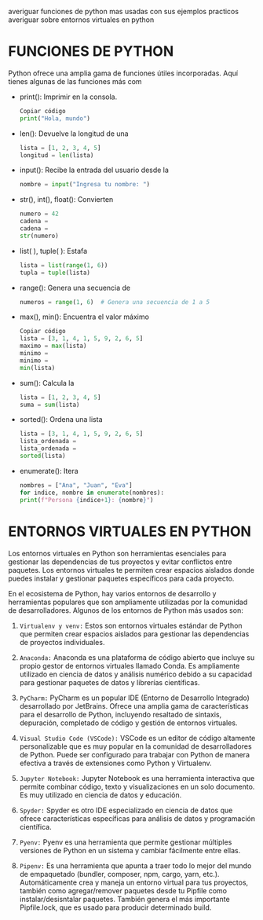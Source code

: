 averiguar funciones de python mas usadas con sus ejemplos practicos
averiguar sobre entornos virtuales en python

# FUNCIONES DE PYTHON
Python ofrece una amplia gama de funciones útiles incorporadas. Aquí tienes algunas de las funciones más com

- print(): Imprimir en la consola.

    ```python
    Copiar código
    print("Hola, mundo")
    ```

- len(): Devuelve la longitud de una

    ```python
    lista = [1, 2, 3, 4, 5]
    longitud = len(lista)
    ```

- input(): Recibe la entrada del usuario desde la
    ```python
    nombre = input("Ingresa tu nombre: ")
    ```
- str(), int(), float(): Convierten

    ```python
    numero = 42
    cadena = 
    cadena =
    str(numero)
    ```
- list( ), tuple( ): Estafa

    ```python
    lista = list(range(1, 6))
    tupla = tuple(lista)
    ```

-  range(): Genera una secuencia de

    ```python
    numeros = range(1, 6)  # Genera una secuencia de 1 a 5
    ```

- max(), min(): Encuentra el valor máximo

    ```python
    Copiar código
    lista = [3, 1, 4, 1, 5, 9, 2, 6, 5]
    maximo = max(lista)
    minimo = 
    minimo =
    min(lista)
    ```

- sum(): Calcula la

    ```python
    lista = [1, 2, 3, 4, 5]
    suma = sum(lista)
    ```
- sorted(): Ordena una lista

    ```python
    lista = [3, 1, 4, 1, 5, 9, 2, 6, 5]
    lista_ordenada = 
    lista_ordenada =
    sorted(lista)


- enumerate(): Itera
    ```python
    nombres = ["Ana", "Juan", "Eva"]
    for indice, nombre in enumerate(nombres):
    print(f"Persona {indice+1}: {nombre}")
    ```


# ENTORNOS VIRTUALES EN PYTHON
Los entornos virtuales en Python son herramientas esenciales para gestionar las dependencias de tus proyectos y evitar conflictos entre paquetes. Los entornos virtuales te permiten crear espacios aislados donde puedes instalar y gestionar paquetes específicos para cada proyecto.

En el ecosistema de Python, hay varios entornos de desarrollo y herramientas populares que son ampliamente utilizadas por la comunidad de desarrolladores. Algunos de los entornos de Python más usados son: 
1. ``Virtualenv y venv:`` Estos son entornos virtuales estándar de Python que permiten crear espacios aislados para gestionar las dependencias de proyectos individuales.

2. ``Anaconda:`` Anaconda es una plataforma de código abierto que incluye su propio gestor de entornos virtuales llamado Conda. Es ampliamente utilizado en ciencia de datos y análisis numérico debido a su capacidad para gestionar paquetes de datos y librerías científicas. 

3. ``PyCharm:`` PyCharm es un popular IDE (Entorno de Desarrollo Integrado) desarrollado por JetBrains. Ofrece una amplia gama de características para el desarrollo de Python, incluyendo resaltado de sintaxis, depuración, completado de código y gestión de entornos virtuales. 

4. ``Visual Studio Code (VSCode):`` VSCode es un editor de código altamente personalizable que es muy popular en la comunidad de desarrolladores de Python. Puede ser configurado para trabajar con Python de manera efectiva a través de extensiones como Python y Virtualenv. 
5. ``Jupyter Notebook:`` Jupyter Notebook es una herramienta interactiva que permite combinar código, texto y visualizaciones en un solo documento. Es muy utilizado en ciencia de datos y educación. 

6. ``Spyder:`` Spyder es otro IDE especializado en ciencia de datos que ofrece características específicas para análisis de datos y programación científica. 

7. ``Pyenv:`` Pyenv es una herramienta que permite gestionar múltiples versiones de Python en un sistema y cambiar fácilmente entre ellas. 

8. ``Pipenv:`` Es una herramienta que apunta a traer todo lo mejor del mundo de empaquetado (bundler, composer, npm, cargo, yarn, etc.). Automáticamente crea y maneja un entorno virtual para tus proyectos, también como agregar/remover paquetes desde tu Pipfile como instalar/desisntalar paquetes. También genera el más importante Pipfile.lock, que es usado para producir determinado build.

